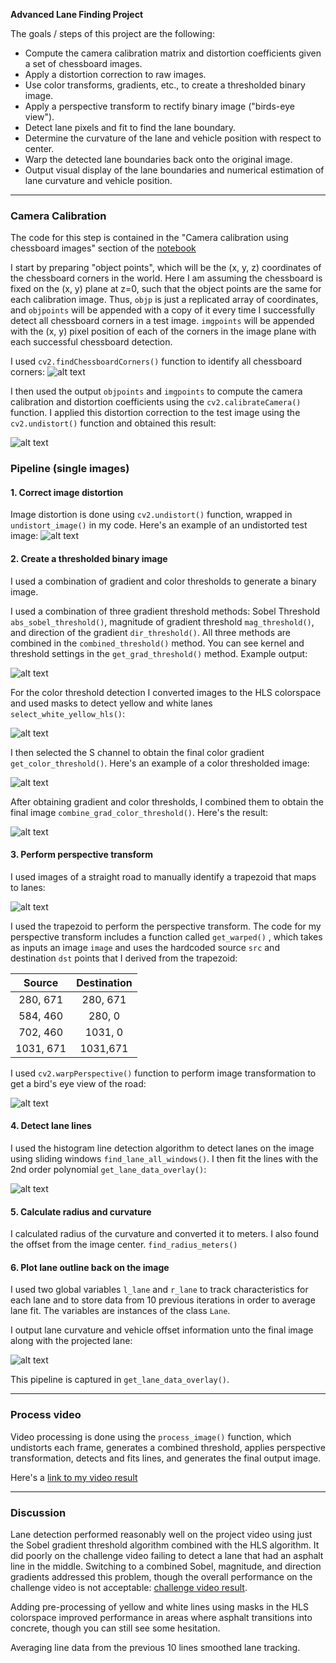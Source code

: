 **Advanced Lane Finding Project**

The goals / steps of this project are the following:

* Compute the camera calibration matrix and distortion coefficients given a set of chessboard images.
* Apply a distortion correction to raw images.
* Use color transforms, gradients, etc., to create a thresholded binary image.
* Apply a perspective transform to rectify binary image ("birds-eye view").
* Detect lane pixels and fit to find the lane boundary.
* Determine the curvature of the lane and vehicle position with respect to center.
* Warp the detected lane boundaries back onto the original image.
* Output visual display of the lane boundaries and numerical estimation of lane curvature and vehicle position.

[//]: # (Image References)

[image1]: ./media/chessboard_corners.png "Chessboard corners"
[image2]: ./media/undistorted_calibration_image.png "Undistorted image"
[image3]: ./media/undistorted_image.png "Undistorted image"
[image4]: ./media/combined_grad_threshold.png "Combined gradient threshold"
[image5]: ./media/hls_lane_mask.png "Yellow and white lane detection using HLS"
[image6]: ./media/color_thresholded.png "Color threshold using HLS"
[image7]: ./media/combined_gradient.png "Combined gradient"
[image8]: ./media/trapezoid.png "Trapezoid"
[image9]: ./media/bird_eye.png "Bird-Eye View"
[image10]: ./media/lane_lines.png "Lane lines"
[image11]: ./media/lane_overlay.png "Lane overlay"


---

### Camera Calibration

The code for this step is contained in the "Camera calibration using chessboard images" section of the [notebook](./project.ipynb)

I start by preparing "object points", which will be the (x, y, z) coordinates of the chessboard corners in the world. Here I am assuming the chessboard is fixed on the (x, y) plane at z=0, such that the object points are the same for each calibration image.  Thus, `objp` is just a replicated array of coordinates, and `objpoints` will be appended with a copy of it every time I successfully detect all chessboard corners in a test image.  `imgpoints` will be appended with the (x, y) pixel position of each of the corners in the image plane with each successful chessboard detection.  

I used `cv2.findChessboardCorners()` function to identify all chessboard corners:
![alt text][image1]

I then used the output `objpoints` and `imgpoints` to compute the camera calibration and distortion coefficients using the `cv2.calibrateCamera()` function.  I applied this distortion correction to the test image using the `cv2.undistort()` function and obtained this result:

![alt text][image2]

### Pipeline (single images)

#### 1. Correct image distortion
Image distortion is done using `cv2.undistort()` function, wrapped in `undistort_image()` in my code. Here's an example of an undistorted test image:
![alt text][image3]

#### 2. Create a thresholded binary image


I used a combination of gradient and color thresholds to generate a binary image.

I used a combination of three gradient threshold methods: Sobel Threshold `abs_sobel_threshold()`, magnitude of gradient threshold `mag_threshold()`, and direction of the gradient `dir_threshold()`. All three methods are combined in the `combined_threshold()` method. You can see kernel and threshold settings in the `get_grad_threshold()` method. Example output:

![alt text][image4]

For the color threshold detection I converted images to the HLS colorspace and used masks to detect yellow and white lanes `select_white_yellow_hls()`:

![alt text][image5]

I then selected the S channel to obtain the final color gradient `get_color_threshold()`. Here's an example of a color thresholded image:

![alt text][image6]

After obtaining gradient and color thresholds, I combined them to obtain the final image `combine_grad_color_threshold()`. Here's the result:

![alt text][image7]

#### 3. Perform perspective transform

I used images of a straight road to manually identify a trapezoid that maps to lanes:

![alt text][image8]

 I used the trapezoid to perform the perspective transform. The code for my perspective transform includes a function called `get_warped()` , which takes as inputs an image `image` and uses the hardcoded source `src` and destination `dst` points that I derived from the trapezoid:

| Source        | Destination   |
|:-------------:|:-------------:|
| 280, 671      | 280, 671      |
| 584, 460      | 280, 0        |
| 702, 460      | 1031, 0       |
| 1031, 671     | 1031,671      |

I used `cv2.warpPerspective()` function to perform image transformation to get a bird's eye view of the road:

![alt text][image8]

#### 4. Detect lane lines

I used the histogram line detection algorithm to detect lanes on the image using sliding windows `find_lane_all_windows()`. I then fit the lines with the 2nd order polynomial `get_lane_data_overlay()`:

![alt text][image10]

#### 5. Calculate radius and curvature
I calculated radius of the curvature and converted it to meters. I also found the offset from the image center. `find_radius_meters()`

#### 6. Plot lane outline back on the image
I used two global variables `l_lane` and `r_lane` to track characteristics for each lane and to store data from 10 previous iterations in order to average lane fit. The variables are instances of the class `Lane`.

I output lane curvature and vehicle offset information unto the final image along with the projected lane:

![alt text][image11]

This pipeline is captured in `get_lane_data_overlay()`.

---

### Process video

Video processing is done using the `process_image()` function, which undistorts each frame, generates a combined threshold, applies perspective transformation, detects and fits lines, and generates the final output image.

Here's a [link to my video result](./output_images/project_video_processed.mp4)

---

### Discussion

Lane detection performed reasonably well on the project video using just the Sobel gradient threshold algorithm combined with the HLS algorithm. It did poorly on the challenge video failing to detect a lane that had an asphalt line in the middle. Switching to a combined Sobel, magnitude, and direction gradients addressed this problem, though the overall performance on the challenge video is not acceptable: [challenge video result](./output_images/challenge_video_processed.mp4).

Adding pre-processing of yellow and white lines using masks in the HLS colorspace improved performance in areas where asphalt transitions into concrete, though you can still see some hesitation.

Averaging line data from the previous 10 lines smoothed lane tracking.
